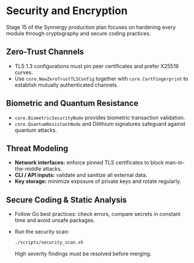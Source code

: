 # Security and Encryption

Stage 15 of the Synnergy production plan focuses on hardening every module
through cryptography and secure coding practices.

## Zero-Trust Channels

- TLS 1.3 configurations must pin peer certificates and prefer X25519 curves.
- Use `core.NewZeroTrustTLSConfig` together with `core.CertFingerprint`
  to establish mutually authenticated channels.

## Biometric and Quantum Resistance

- `core.BiometricSecurityNode` provides biometric transaction validation.
- `core.QuantumResistantNode` and Dilithium signatures safeguard against
  quantum attacks.

## Threat Modeling

- **Network interfaces:** enforce pinned TLS certificates to block
  man-in-the-middle attacks.
- **CLI / API inputs:** validate and sanitize all external data.
- **Key storage:** minimize exposure of private keys and rotate regularly.

## Secure Coding & Static Analysis

- Follow Go best practices: check errors, compare secrets in constant time
  and avoid unsafe packages.
- Run the security scan:

  ```bash
  ./scripts/security_scan.sh
  ```

  High severity findings must be resolved before merging.
